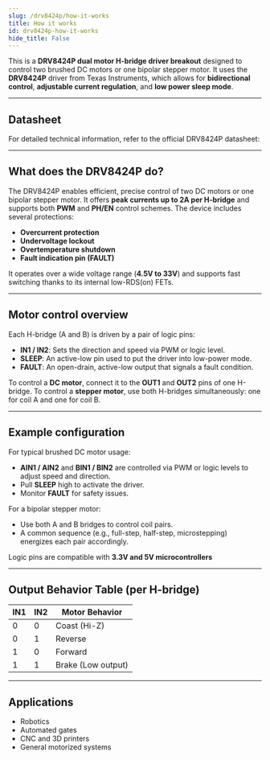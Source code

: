 ```yaml
---  
slug: /drv8424p/how-it-works  
title: How it works  
id: drv8424p-how-it-works  
hide_title: False  
---  
```


This is a **DRV8424P dual motor H-bridge driver breakout** designed to control two brushed DC motors or one bipolar stepper motor. It uses the **DRV8424P** driver from Texas Instruments, which allows for **bidirectional control**, **adjustable current regulation**, and **low power sleep mode**.

---  

## Datasheet

For detailed technical information, refer to the official DRV8424P datasheet:

<QuickLink  
  title="DRV8424P Datasheet"  
  description="Technical documentation for the DRV8424P H-bridge driver"  
  url="https://soldered.com/productdata/2022/03/Soldered_drv8424_datasheet.pdf"  
/>

---  

## What does the DRV8424P do?

The DRV8424P enables efficient, precise control of two DC motors or one bipolar stepper motor. It offers **peak currents up to 2A per H-bridge** and supports both **PWM** and **PH/EN** control schemes. The device includes several protections:

- **Overcurrent protection**
- **Undervoltage lockout**
- **Overtemperature shutdown**
- **Fault indication pin (FAULT)**

It operates over a wide voltage range (**4.5V to 33V**) and supports fast switching thanks to its internal low-RDS(on) FETs.

---  

## Motor control overview

Each H-bridge (A and B) is driven by a pair of logic pins:

- **IN1 / IN2**: Sets the direction and speed via PWM or logic level.
- **SLEEP**: An active-low pin used to put the driver into low-power mode.
- **FAULT**: An open-drain, active-low output that signals a fault condition.

To control a **DC motor**, connect it to the **OUT1** and **OUT2** pins of one H-bridge. To control a **stepper motor**, use both H-bridges simultaneously: one for coil A and one for coil B.

---  

## Example configuration

For typical brushed DC motor usage:

- **AIN1 / AIN2** and **BIN1 / BIN2** are controlled via PWM or logic levels to adjust speed and direction.
- Pull **SLEEP** high to activate the driver.
- Monitor **FAULT** for safety issues.

For a bipolar stepper motor:

- Use both A and B bridges to control coil pairs.
- A common sequence (e.g., full-step, half-step, microstepping) energizes each pair accordingly.

<InfoBox>Logic pins are compatible with **3.3V and 5V microcontrollers**</InfoBox>

---  

## Output Behavior Table (per H-bridge)

| IN1 | IN2 | Motor Behavior      |
|-----|-----|---------------------|
|  0  |  0  | Coast (Hi-Z)        |
|  0  |  1  | Reverse             |
|  1  |  0  | Forward             |
|  1  |  1  | Brake (Low output)  |

---  

## Applications

- Robotics
- Automated gates
- CNC and 3D printers
- General motorized systems